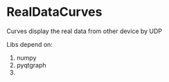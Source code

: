 # RealDataCurves
Curves display the real data from other device by UDP 



Libs depend on:

1. numpy
2. pyqtgraph
3. 


